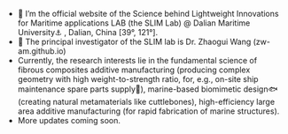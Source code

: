 - 👋 I’m the official website of the Science behind Lightweight Innovations for Maritime applications LAB (the SLIM Lab) @ Dalian Maritime University⚓️ , Dalian, China [39°, 121°].
- 👀 The principal investigator of the SLIM lab is Dr. Zhaogui Wang (zw-am.github.io)
- Currently, the research interests lie in the fundamental science of fibrous composites additive manufacturing (producing complex geometry with high weight-to-strength ratio, for, e.g., on-site ship maintenance spare parts supply🌊), marine-based biomimetic design🐟 (creating natural metamaterials like cuttlebones), high-efficiency large area additive manufacturing (for rapid fabrication of marine structures).
- More updates coming soon.

<!---
slimarine/slimarine is a ✨ special ✨ repository because its `README.md` (this file) appears on your GitHub profile.
You can click the Preview link to take a look at your changes.
--->
